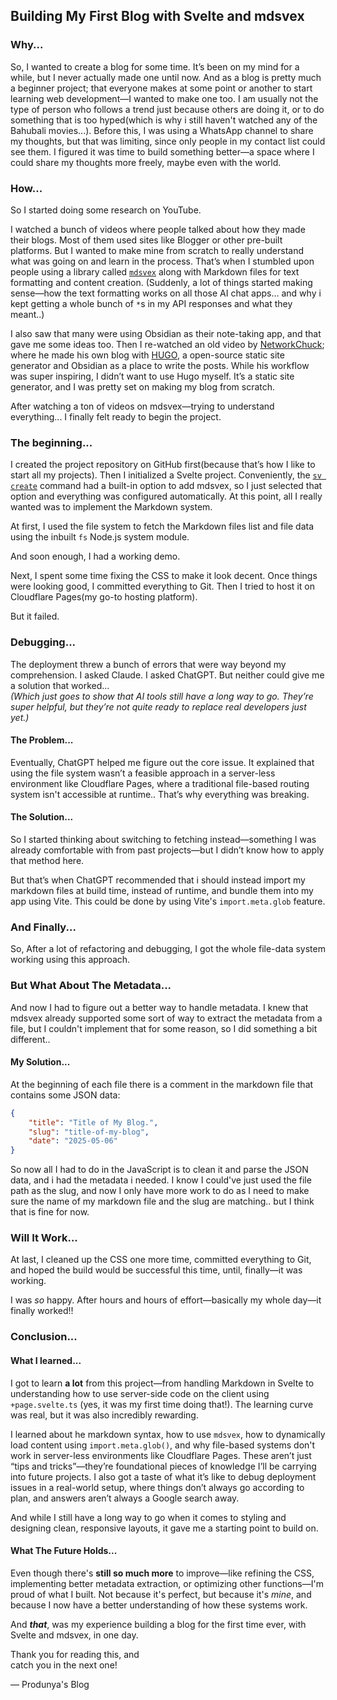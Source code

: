 <!-- {"title": "How I Created My Own Blog Post With Svelte And Mdsvex In One Day.", "slug": "how-i-created-my-own-blog-post-with-svelte-in-one-day", "date": "2025-05-06"}-->

## Building My First Blog with Svelte and mdsvex

### Why...

So, I wanted to create a blog for some time. It’s been on my mind for a while, but I never actually made one until now. And as a blog is pretty much a beginner project; that everyone makes at some point or another to start learning web development—I wanted to make one too. I am usually not the type of person who follows a trend just because others are doing it, or to do something that is too hyped(which is why i still haven't watched any of the Bahubali movies...). Before this, I was using a WhatsApp channel to share my thoughts, but that was limiting, since only people in my contact list could see them. I figured it was time to build something better—a space where I could share my thoughts more freely, maybe even with the world.

### How...

So I started doing some research on YouTube.

I watched a bunch of videos where people talked about how they made their blogs. Most of them used sites like Blogger or other pre-built platforms. But I wanted to make mine from scratch to really understand what was going on and learn in the process. That’s when I stumbled upon people using a library called [`mdsvex`](https://mdsvex.pngwn.io/) along with Markdown files for text formatting and content creation. (Suddenly, a lot of things started making sense—how the text formatting works on all those AI chat apps... and why i kept getting a whole bunch of `*`s in my API responses and what they meant..)

I also saw that many were using Obsidian as their note-taking app, and that gave me some ideas too. Then I re-watched an old video by [NetworkChuck](https://youtu.be/dnE7c0ELEH8?si=-uGvsMQLJiccNWaN); where he made his own blog with [HUGO](https://gohugo.io/), a open-source static site generator and Obsidian as a place to write the posts. While his workflow was super inspiring, I didn’t want to use Hugo myself. It’s a static site generator, and I was pretty set on making my blog from scratch.

After watching a ton of videos on mdsvex—trying to understand everything... I finally felt ready to begin the project.

### The beginning...

I created the project repository on GitHub first(because that’s how I like to start all my projects). Then I initialized a Svelte project. Conveniently, the [`sv create`](https://svelte.dev/docs/cli/sv-create) command had a built-in option to add mdsvex, so I just selected that option and everything was configured automatically. At this point, all I really wanted was to implement the Markdown system.

At first, I used the file system to fetch the Markdown files list and file data using the inbuilt `fs` Node.js system module.

And soon enough, I had a working demo.

Next, I spent some time fixing the CSS to make it look decent. Once things were looking good, I committed everything to Git. Then I tried to host it on Cloudflare Pages(my go-to hosting platform).

But it failed.

### Debugging...

The deployment threw a bunch of errors that were way beyond my comprehension. I asked Claude. I asked ChatGPT. But neither could give me a solution that worked...<br/>
*(Which just goes to show that AI tools still have a long way to go. They’re super helpful, but they’re not quite ready to replace real developers just yet.)*

#### The Problem...

Eventually, ChatGPT helped me figure out the core issue. It explained that using the file system wasn’t a feasible approach in a server-less environment like Cloudflare Pages, where a traditional file-based routing system isn't accessible at runtime.. That’s why everything was breaking.

#### The Solution...

So I started thinking about switching to fetching instead—something I was already comfortable with from past projects—but I didn’t know how to apply that method here.

But that’s when ChatGPT recommended that i should instead import my markdown files at build time, instead of runtime, and bundle them into my app using Vite. This could be done by using Vite's `import.meta.glob` feature.

### And Finally...

So, After a lot of refactoring and debugging, I got the whole file-data system working using this approach.

### But What About The Metadata...

And now I had to figure out a better way to handle metadata. I knew that mdsvex already supported some sort of way to extract the metadata from a file, but I couldn't implement that for some reason, so I did something a bit different..

#### My Solution...

At the beginning of each file there is a comment in the markdown file that contains some JSON data:
```json
{
	"title": "Title of My Blog.",
	"slug": "title-of-my-blog",
	"date": "2025-05-06"
}
```

So now all I had to do in the JavaScript is to clean it and parse the JSON data, and i had the metadata i needed. I know I could've just used the file path as the slug, and now I only have more work to do as I need to make sure the name of my markdown file and the slug are matching.. but I think that is fine for now.

### Will It Work...

At last, I cleaned up the CSS one more time, committed everything to Git, and hoped the build would be successful this time, until, finally—it was working.

I was *so* happy. After hours and hours of effort—basically my whole day—it finally worked!!

### Conclusion...

#### What I learned...

I got to learn **a lot** from this project—from handling Markdown in Svelte to understanding how to use server-side code on the client using `+page.svelte.ts` (yes, it was my first time doing that!). The learning curve was real, but it was also incredibly rewarding.

I learned about he markdown syntax, how to use `mdsvex`, how to dynamically load content using `import.meta.glob()`, and why file-based systems don't work in server-less environments like Cloudflare Pages. These aren’t just “tips and tricks”—they’re foundational pieces of knowledge I’ll be carrying into future projects. I also got a taste of what it’s like to debug deployment issues in a real-world setup, where things don’t always go according to plan, and answers aren’t always a Google search away.

And while I still have a long way to go when it comes to styling and designing clean, responsive layouts, it gave me a starting point to build on.

#### What The Future Holds...

Even though there's **still so much more** to improve—like refining the CSS, implementing better metadata extraction, or optimizing other functions—I'm proud of what I built. Not because it's perfect, but because it's _mine_, and because I now have a better understanding of how these systems work.

And ***that***, was my experience building a blog for the first time ever, with Svelte and mdsvex, in one day.

Thank you for reading this, and <br/>
catch you in the next one!

— Produnya's Blog